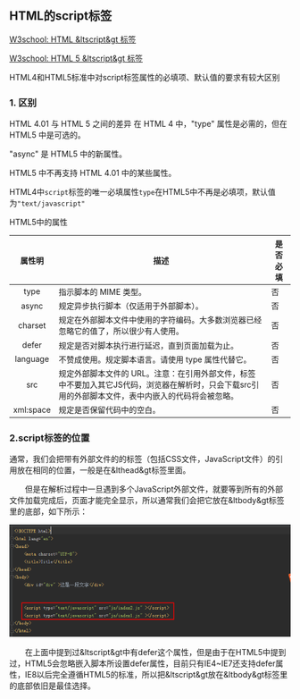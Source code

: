 ## HTML的script标签

[W3school: HTML &ltscript&gt 标签](https://www.w3school.com.cn/tags/tag_script.asp)

[W3school: HTML 5 &ltscript&gt 标签](https://www.w3school.com.cn/html5/tag_script.asp)

HTML4和HTML5标准中对script标签属性的必填项、默认值的要求有较大区别

### 1. 区别

HTML 4.01 与 HTML 5 之间的差异
在 HTML 4 中，"type" 属性是必需的，但在 HTML5 中是可选的。

"async" 是 HTML5 中的新属性。

HTML5 中不再支持 HTML 4.01 中的某些属性。

HTML4中`script`标签的唯一必填属性`type`在HTML5中不再是必填项，默认值为`"text/javascript"`

HTML5中的属性

| 属性明 | 描述 | 是否必填 |
| :---: | --- | --- |
| type | 指示脚本的 MIME 类型。 | 否 |
| async | 规定异步执行脚本（仅适用于外部脚本）。| 否 |
| charset | 规定在外部脚本文件中使用的字符编码。大多数浏览器已经忽略它的值了，所以很少有人使用。| 否 |
| defer	| 规定是否对脚本执行进行延迟，直到页面加载为止。| 否 |
| language | 不赞成使用。规定脚本语言。请使用 type 属性代替它。| 否 |
| src | 规定外部脚本文件的 URL。注意：在引用外部文件，标签中不要加入其它JS代码，浏览器在解析时，只会下载src引用的外部脚本文件，表中内嵌入的代码将会被忽略。| 否 |
| xml:space | 规定是否保留代码中的空白。| 否 |


### 2.script标签的位置

通常，我们会把带有外部文件的的标签（包括CSS文件，JavaScript文件）的引用放在相同的位置，一般是在&lthead&gt标签里面。

　　但是在解析过程中一旦遇到多个JavaScript外部文件，就要等到所有的外部文件加载完成后，页面才能完全显示，所以通常我们会把它放在&ltbody&gt标签里的底部，如下所示：

![](/assets/front003_01.png)

　　在上面中提到过&ltscript&gt中有defer这个属性，但是由于在HTML5中提到过，HTML5会忽略嵌入脚本所设置defer属性，目前只有IE4~IE7还支持defer属性，IE8以后完全遵循HTML5的标准，所以把&ltscript&gt放在&ltbody&gt标签里的底部依旧是最佳选择。